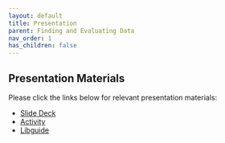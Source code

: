 ```yaml
---
layout: default
title: Presentation
parent: Finding and Evaluating Data
nav_order: 1
has_children: false
---
```



## Presentation Materials

Please click the links below for relevant presentation materials:

* [Slide Deck](https://docs.google.com/presentation/d/1L7IZ9y6DzfdbE2pjJ2KAjz9pJBgpBv4nxxs6yr0H-h8/edit#slide=id.g1cc55cdfd5e_0_43)
* [Activity](https://bit.ly/finddataactivity)
* [Libguide](https://libguides.colorado.edu/findingdatasets/2023/databootcamp?preview=15c198edbf8329a7d57d0bfc8d5aca09)

